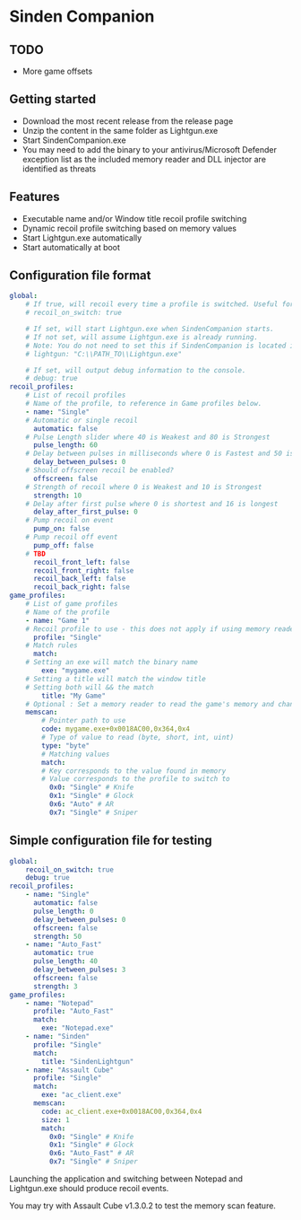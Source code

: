 # Sinden Companion

## TODO
- More game offsets

## Getting started
- Download the most recent release from the release page
- Unzip the content in the same folder as Lightgun.exe
- Start SindenCompanion.exe
- You may need to add the binary to your antivirus/Microsoft Defender exception list as the included memory reader and DLL injector are identified as threats

## Features
- Executable name and/or Window title recoil profile switching
- Dynamic recoil profile switching based on memory values
- Start Lightgun.exe automatically
- Start automatically at boot

## Configuration file format

```yaml
global:
    # If true, will recoil every time a profile is switched. Useful for debugging.
    # recoil_on_switch: true

    # If set, will start Lightgun.exe when SindenCompanion starts.
    # If not set, will assume Lightgun.exe is already running.
    # Note: You do not need to set this if SindenCompanion is located in the same folder as Lightgun.exe
    # lightgun: "C:\\PATH_TO\\Lightgun.exe"

    # If set, will output debug information to the console.
    # debug: true
recoil_profiles:
    # List of recoil profiles
    # Name of the profile, to reference in Game profiles below.
    - name: "Single"
    # Automatic or single recoil
      automatic: false
    # Pulse Length slider where 40 is Weakest and 80 is Strongest
      pulse_length: 60
    # Delay between pulses in milliseconds where 0 is Fastest and 50 is Slowest
      delay_between_pulses: 0
    # Should offscreen recoil be enabled?
      offscreen: false
    # Strength of recoil where 0 is Weakest and 10 is Strongest
      strength: 10
    # Delay after first pulse where 0 is shortest and 16 is longest
      delay_after_first_pulse: 0
    # Pump recoil on event
      pump_on: false
    # Pump recoil off event
      pump_off: false
    # TBD  
      recoil_front_left: false
      recoil_front_right: false
      recoil_back_left: false
      recoil_back_right: false
game_profiles:
    # List of game profiles
    # Name of the profile
    - name: "Game 1"
    # Recoil profile to use - this does not apply if using memory reader
      profile: "Single"
    # Match rules
      match:
    # Setting an exe will match the binary name
        exe: "mygame.exe"
    # Setting a title will match the window title
    # Setting both will && the match
        title: "My Game"
    # Optional : Set a memory reader to read the game's memory and change profile dynamically
    memscan:
        # Pointer path to use
        code: mygame.exe+0x0018AC00,0x364,0x4
        # Type of value to read (byte, short, int, uint)
        type: "byte"
        # Matching values
        match:
        # Key corresponds to the value found in memory
        # Value corresponds to the profile to switch to
          0x0: "Single" # Knife
          0x1: "Single" # Glock
          0x6: "Auto" # AR
          0x7: "Single" # Sniper
```

## Simple configuration file for testing

```yaml
global:
    recoil_on_switch: true
    debug: true
recoil_profiles:
    - name: "Single"
      automatic: false
      pulse_length: 0
      delay_between_pulses: 0
      offscreen: false
      strength: 50
    - name: "Auto_Fast"
      automatic: true
      pulse_length: 40
      delay_between_pulses: 3
      offscreen: false
      strength: 3
game_profiles:
    - name: "Notepad"
      profile: "Auto_Fast"
      match:
        exe: "Notepad.exe"
    - name: "Sinden"
      profile: "Single"
      match:
        title: "SindenLightgun"
    - name: "Assault Cube"
      profile: "Single"
      match:
        exe: "ac_client.exe"
      memscan:
        code: ac_client.exe+0x0018AC00,0x364,0x4
        size: 1
        match: 
          0x0: "Single" # Knife
          0x1: "Single" # Glock
          0x6: "Auto_Fast" # AR
          0x7: "Single" # Sniper
```

Launching the application and switching between Notepad and Lightgun.exe should produce recoil events.

You may try with Assault Cube v1.3.0.2 to test the memory scan feature.
